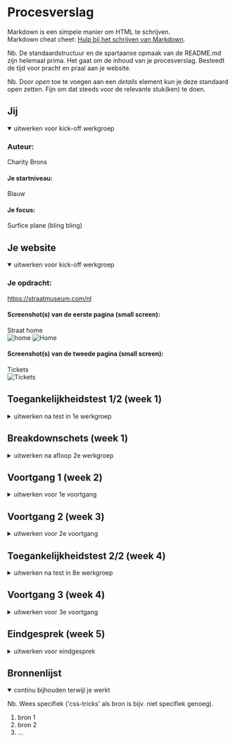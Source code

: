 # Procesverslag
Markdown is een simpele manier om HTML te schrijven.  
Markdown cheat cheet: [Hulp bij het schrijven van Markdown](https://github.com/adam-p/markdown-here/wiki/Markdown-Cheatsheet).

Nb. De standaardstructuur en de spartaanse opmaak van de README.md zijn helemaal prima. Het gaat om de inhoud van je procesverslag. Besteedt de tijd voor pracht en praal aan je website.

Nb. Door *open* toe te voegen aan een *details* element kun je deze standaard open zetten. Fijn om dat steeds voor de relevante stuk(ken) te doen.





## Jij

<details open>
  <summary>uitwerken voor kick-off werkgroep</summary>

  ### Auteur:
  Charity Brons

  #### Je startniveau:
  Blauw
  #### Je focus:
  Surfice plane (bling bling)
 
</details>





## Je website

<details open>
  <summary>uitwerken voor kick-off werkgroep</summary>

  ### Je opdracht:
  https://straatmuseum.com/nl 

  #### Screenshot(s) van de eerste pagina (small screen): 
  Straat home   
  ![home](https://github.com/basiswebsite/straatmuseum.com_nl.png)
  <img src="" width="375px" alt="Home">

  #### Screenshot(s) van de tweede pagina (small screen):
  Tickets  
  <img src="tickets.straatmuseum.com_nl_tickets(iPhone 12 Pro).png" width="375px" alt="Tickets">
 
</details>



## Toegankelijkheidstest 1/2 (week 1)

<details>
  <summary>uitwerken na test in 1e werkgroep</summary>

  ### Bevindingen
  Lijst met je bevindingen die in de test naar voren kwamen:

  #### Screenreader
  - Door de tekst scrollen is goed te doen
  - Wanneer je een button in wil drukken klikt hij automatisch naar ene header
  - Kleine icoontjes zijn moeilijk om aan te klikken
  - De scroll bar werkt heel slecht. het is niet makkelijk klikbaar en de pagina verschuift automatisch weer terug naar boven als je de bar loslaat
  - De scroll bar is niet makkelijk in gebruik om rustig dor te scrollen


  #### Muis en Toetsenbord 
  - Tekst wordt eerst volledig omringd met selectie en daarna de binnenste rand, hierdoor ga je 2 keer langs 1 woord of button
  - Wit regels worden geselecteerd
  - Wanneer je je hamburg menu opent kan je de headers niet selecteren
  - Wanneer je tickets wilt halen kan je niet makkelijk terug naar het home scherm


  #### Motoriek (shocks, elastiekjes)
  - knop combinaties zijn zo goed als niet te doen, wanneer je 1 of meer vingers mist.
  - Je kan niet snel teksten typen is


  #### Visueel (brillen, contrast, kleurenblind, dark/light). 
  Bevindingen bril - perpheral field loss

  - moeilijke focus leggen
  - wazige tekst
  - Grote letters helpen

<img src="IMG_1553.HEIC" width="375px" alt="Mats">
</details>



## Breakdownschets (week 1)

<details>
  <summary>uitwerken na afloop 2e werkgroep</summary>

  ### de hele pagina: 
  <img src="readme-images/dummy-plaatje.jpg" width="375px" alt="breakdown van de hele pagina">

  ### dynamisch deel (bijv menu): 
  <img src="readme-images/dummy-plaatje.jpg" width="375px" alt="breakdown van een dynamisch deel">

  ### wellicht nog een dynamisch deel (bijv filter): 
  <img src="readme-images/dummy-plaatje.jpg" width="375px" alt="breakdown van nog een dynamisch deel">

</details>





## Voortgang 1 (week 2)

<details>
  <summary>uitwerken voor 1e voortgang</summary>

  ### Stand van zaken
  Het schrijven van de html code is goed te doen. Ik heb daarentegen vele moeite met het toevoegen van de css. Ik merk dat ik flexbox niet goed
  onder controle heb en er meer aandacht aan moet besteden. Ik moet me meer gaan focussen op het maken van de oefenopdrachten i.p.v. de opdracht. 

  ### Agenda voor meeting
  samen met je groepje opstellen

  | student 1 Quinty  
  - Hoe is mijn gebruik van classes en divs? Is dit de juiste manier? Hoe zou dit beter kunnen?
  - Heb ik position te vaak gebruikt? Is dit de juiste manier? Hoe zou dit beter kunnen?
  - Ik heb veel margin en padding veranderingen gebruikt om te positioneren, is dit handig? Hoe zou dit beter kunnen?   
  
  | student 2 Charity   
  - is een Hamburg menu nodig? Of mag ik ook een normale nav maken?
  - hoe werken slide shows?
  - mag je gebruik maken van sections om verschillende delen van je website aan te geven? 

  | student 3 Ryan  
  - hoe je een makkelijkere navigatie menu kan maken inplaats van hamburger menu 
  
  | student 4 Matthew       
  - moet je phone versie ook horizontaal werken?
  - moet je alle animaties ook overnemen van je site?


  ### Verslag van meeting
  hier na afloop snel de uitkomsten van de meeting vastleggen

  - Het hamburg menu wordt uitgeld in de volgende huiswerk opdracht, het is goed om deze dus te gaan maken.
  - Maak geen gebruik van divs maar juist van articles en in de css nth 1 nth 2 etc.
  - veel gebruik mmaken van padding en margins is niet erg
  - Maak de huiswerk opdrachten
  - zorg ervoor dat je verder werkt aan de eerste pagina en dat die af is voor volgende week

</details>





## Voortgang 2 (week 3)

<details>
  <summary>uitwerken voor 2e voortgang</summary>

  ### Stand van zaken
  Iedereen heeft een begin van zijn of haar website. De meeste lopen wel goed op een paar problemen na.
  Deze vragen moeten nog gesteld worden aan de studentenassisstenten.

  Voor mij persoonlijk heb ik moeite met mijn css goed krijgen. Bijvoorbeeld de header loopt niet lekker. Ik heb de hele opstelling van mijn html verandert om het mooier te maken.


  ### Agenda voor meeting
  samen met je groepje opstellen

  | student 1      | student 2          | student 3    | student 4        |
  | ---            | ---                | ---          | ---              |
  | dit bespreken  | en dit             | en ik dit    | en dan ik dat    |
  | en dat ook nog | dit als er tijd is | nog een punt | dit wil ik zeker |
  | ...            | ...                | ...          | ...              |

  Vragen:
  - Hoe maak ik een hamburg menu goed?
  - Hoe krijg ik de linkjes in mijn nav geanimeerd met een witte achtegrond?
  - Hoe maak je een horizontale scrollbar?

  ### Verslag van meeting
  hier na afloop snel de uitkomsten van de meeting vastleggen

  - punt 1
  - punt 2
  - nog een punt
- ...

</details>





## Toegankelijkheidstest 2/2 (week 4)

<details>
  <summary>uitwerken na test in 8e werkgroep</summary>

  ### Bevindingen
  Lijst met je bevindingen die in de test naar voren kwamen (geef ook aan wat er verbeterd is):

  #### Screenreader
  Hier korte omschrijving (met indien nodig afbeeldingen)

  Hier een omschrijving van hoe het opgelost kan worden (met indien nodig afbeeldingen)


  #### Muis en Toetsenbord 
  Hier korte omschrijving (met indien nodig afbeeldingen)

  Hier een omschrijving van hoe het opgelost kan worden (met indien nodig afbeeldingen)


  #### Motoriek (shocks, elastiekjes)
  Hier korte omschrijving (met indien nodig afbeeldingen)

  Hier een omschrijving van hoe het opgelost kan worden (met indien nodig afbeeldingen)


  #### Visueel (brillen, contrast, kleurenblind, dark/light). 
  Hier korte omschrijving (met indien nodig afbeeldingen)

  Hier een omschrijving van hoe het opgelost kan worden (met indien nodig afbeeldingen)

</details>





## Voortgang 3 (week 4)

<details>
  <summary>uitwerken voor 3e voortgang</summary>

  ### Stand van zaken
  hier dit ging goed & dit was lastig (neem ook screenshots op van delen van je website en code)


  ### Agenda voor meeting
  samen met je groepje opstellen

  | student 1      | student 2          | student 3    | student 4        |
  | ---            | ---                | ---          | ---              |
  | dit bespreken  | en dit             | en ik dit    | en dan ik dat    |
  | en dat ook nog | dit als er tijd is | nog een punt | dit wil ik zeker |
  | ...            | ...                | ...          | ...              |


  ### Verslag van meeting
  hier na afloop snel de uitkomsten van de meeting vastleggen

  - punt 1
  - punt 2
  - nog een punt
  - ...

</details>





## Eindgesprek (week 5)

<details>
  <summary>uitwerken voor eindgesprek</summary>

  ### Je uitkomst - karakteristiek screenshots:
  <img src="readme-images/dummy-plaatje.jpg" width="375px" alt="uitomst opdracht 1">


  ### Dit ging goed/Heb ik geleerd: 
  Korte omschrijving met plaatjes

  <img src="readme-images/dummy-plaatje.jpg" width="375px" alt="top">


  ### Dit was lastig/Is niet gelukt:
  Korte omschrijving met plaatjes

  <img src="readme-images/dummy-plaatje.jpg" width="375px" alt="bummer">
</details>





## Bronnenlijst

<details open>
  <summary>continu bijhouden terwijl je werkt</summary>

  Nb. Wees specifiek ('css-tricks' als bron is bijv. niet specifiek genoeg).

  1. bron 1
  2. bron 2
  3. ...

</details>